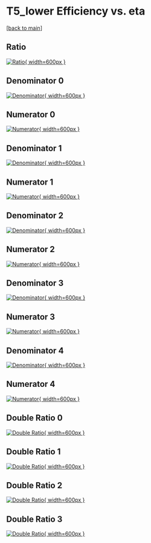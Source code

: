 # T5_lower Efficiency vs. eta

[[back to main](./)]



## Ratio

[![Ratio](../mtv/var/T5_lower_vtr_0_0_eff_eta.png){ width=600px }](../mtv/var/T5_lower_vtr_0_0_eff_eta.pdf)

## Denominator 0

[![Denominator](../mtv/den/T5_lower_vtr_0_0_eff_eta_den0.png){ width=600px }](../mtv/den/T5_lower_vtr_0_0_eff_eta_den0.pdf)

## Numerator 0

[![Numerator](../mtv/num/T5_lower_vtr_0_0_eff_eta_num0.png){ width=600px }](../mtv/num/T5_lower_vtr_0_0_eff_eta_num0.pdf)

## Denominator 1

[![Denominator](../mtv/den/T5_lower_vtr_0_0_eff_eta_den1.png){ width=600px }](../mtv/den/T5_lower_vtr_0_0_eff_eta_den1.pdf)

## Numerator 1

[![Numerator](../mtv/num/T5_lower_vtr_0_0_eff_eta_num1.png){ width=600px }](../mtv/num/T5_lower_vtr_0_0_eff_eta_num1.pdf)

## Denominator 2

[![Denominator](../mtv/den/T5_lower_vtr_0_0_eff_eta_den2.png){ width=600px }](../mtv/den/T5_lower_vtr_0_0_eff_eta_den2.pdf)

## Numerator 2

[![Numerator](../mtv/num/T5_lower_vtr_0_0_eff_eta_num2.png){ width=600px }](../mtv/num/T5_lower_vtr_0_0_eff_eta_num2.pdf)

## Denominator 3

[![Denominator](../mtv/den/T5_lower_vtr_0_0_eff_eta_den3.png){ width=600px }](../mtv/den/T5_lower_vtr_0_0_eff_eta_den3.pdf)

## Numerator 3

[![Numerator](../mtv/num/T5_lower_vtr_0_0_eff_eta_num3.png){ width=600px }](../mtv/num/T5_lower_vtr_0_0_eff_eta_num3.pdf)

## Denominator 4

[![Denominator](../mtv/den/T5_lower_vtr_0_0_eff_eta_den4.png){ width=600px }](../mtv/den/T5_lower_vtr_0_0_eff_eta_den4.pdf)

## Numerator 4

[![Numerator](../mtv/num/T5_lower_vtr_0_0_eff_eta_num4.png){ width=600px }](../mtv/num/T5_lower_vtr_0_0_eff_eta_num4.pdf)

## Double Ratio 0

[![Double Ratio](../mtv/ratio/T5_lower_vtr_0_0_eff_eta_ratio0.png){ width=600px }](../mtv/ratio/T5_lower_vtr_0_0_eff_eta_ratio0.pdf)

## Double Ratio 1

[![Double Ratio](../mtv/ratio/T5_lower_vtr_0_0_eff_eta_ratio1.png){ width=600px }](../mtv/ratio/T5_lower_vtr_0_0_eff_eta_ratio1.pdf)

## Double Ratio 2

[![Double Ratio](../mtv/ratio/T5_lower_vtr_0_0_eff_eta_ratio2.png){ width=600px }](../mtv/ratio/T5_lower_vtr_0_0_eff_eta_ratio2.pdf)

## Double Ratio 3

[![Double Ratio](../mtv/ratio/T5_lower_vtr_0_0_eff_eta_ratio3.png){ width=600px }](../mtv/ratio/T5_lower_vtr_0_0_eff_eta_ratio3.pdf)

